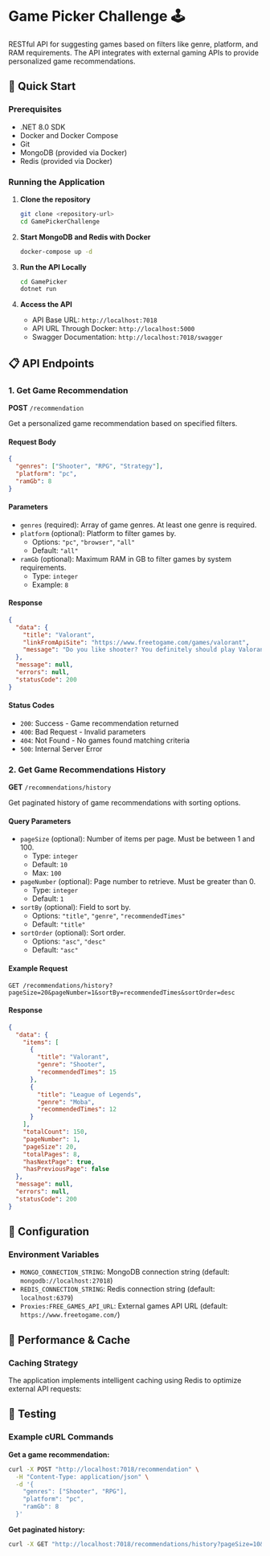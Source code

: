 # Game Picker Challenge 🕹️

RESTful API for suggesting games based on filters like genre, platform, and RAM requirements. The API integrates with external gaming APIs to provide personalized game recommendations.

## 🚀 Quick Start

### Prerequisites
- .NET 8.0 SDK
- Docker and Docker Compose
- Git
- MongoDB (provided via Docker)
- Redis (provided via Docker)

### Running the Application

1. **Clone the repository**
   ```bash
   git clone <repository-url>
   cd GamePickerChallenge
   ```

2. **Start MongoDB and Redis with Docker**
   ```bash
   docker-compose up -d
   ```

3. **Run the API Locally**
   ```bash
   cd GamePicker
   dotnet run
   ```

4. **Access the API**
   - API Base URL: `http://localhost:7018`
   - API URL Through Docker: `http://localhost:5000`
   - Swagger Documentation: `http://localhost:7018/swagger`

## 📋 API Endpoints

### 1. Get Game Recommendation
**POST** `/recommendation`

Get a personalized game recommendation based on specified filters.

#### Request Body
```json
{
  "genres": ["Shooter", "RPG", "Strategy"],
  "platform": "pc",
  "ramGb": 8
}
```

#### Parameters
- `genres` (required): Array of game genres. At least one genre is required.
- `platform` (optional): Platform to filter games by.
  - Options: `"pc"`, `"browser"`, `"all"`
  - Default: `"all"`
- `ramGb` (optional): Maximum RAM in GB to filter games by system requirements.
  - Type: `integer`
  - Example: `8`

#### Response
```json
{
  "data": {
    "title": "Valorant",
    "linkFromApiSite": "https://www.freetogame.com/games/valorant",
    "message": "Do you like shooter? You definitely should play Valorant!"
  },
  "message": null,
  "errors": null,
  "statusCode": 200
}
```

#### Status Codes
- `200`: Success - Game recommendation returned
- `400`: Bad Request - Invalid parameters
- `404`: Not Found - No games found matching criteria
- `500`: Internal Server Error

### 2. Get Game Recommendations History
**GET** `/recommendations/history`

Get paginated history of game recommendations with sorting options.

#### Query Parameters
- `pageSize` (optional): Number of items per page. Must be between 1 and 100.
  - Type: `integer`
  - Default: `10`
  - Max: `100`
- `pageNumber` (optional): Page number to retrieve. Must be greater than 0.
  - Type: `integer`
  - Default: `1`
- `sortBy` (optional): Field to sort by.
  - Options: `"title"`, `"genre"`, `"recommendedTimes"`
  - Default: `"title"`
- `sortOrder` (optional): Sort order.
  - Options: `"asc"`, `"desc"`
  - Default: `"asc"`

#### Example Request
```
GET /recommendations/history?pageSize=20&pageNumber=1&sortBy=recommendedTimes&sortOrder=desc
```

#### Response
```json
{
  "data": {
    "items": [
      {
        "title": "Valorant",
        "genre": "Shooter",
        "recommendedTimes": 15
      },
      {
        "title": "League of Legends",
        "genre": "Moba",
        "recommendedTimes": 12
      }
    ],
    "totalCount": 150,
    "pageNumber": 1,
    "pageSize": 20,
    "totalPages": 8,
    "hasNextPage": true,
    "hasPreviousPage": false
  },
  "message": null,
  "errors": null,
  "statusCode": 200
}
```

## 🔧 Configuration

### Environment Variables
- `MONGO_CONNECTION_STRING`: MongoDB connection string (default: `mongodb://localhost:27018`)
- `REDIS_CONNECTION_STRING`: Redis connection string (default: `localhost:6379`)
- `Proxies:FREE_GAMES_API_URL`: External games API URL (default: `https://www.freetogame.com/`)

## 🚀 Performance & Cache

### Caching Strategy
The application implements intelligent caching using Redis to optimize external API requests:

## 🧪 Testing

### Example cURL Commands

**Get a game recommendation:**
```bash
curl -X POST "http://localhost:7018/recommendation" \
  -H "Content-Type: application/json" \
  -d '{
    "genres": ["Shooter", "RPG"],
    "platform": "pc",
    "ramGb": 8
  }'
```

**Get paginated history:**
```bash
curl -X GET "http://localhost:7018/recommendations/history?pageSize=10&pageNumber=1&sortBy=recommendedTimes&sortOrder=desc"
```
